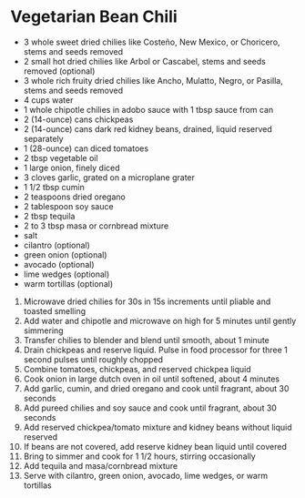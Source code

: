 # Vegetarian Bean Chili

* 3 whole sweet dried chilies like Costeño, New Mexico, or Choricero, stems and seeds removed
* 2 small hot dried chilies like Arbol or Cascabel, stems and seeds removed (optional)
* 3 whole rich fruity dried chilies like Ancho, Mulatto, Negro, or Pasilla, stems and seeds removed
* 4 cups water
* 1 whole chipotle chilies in adobo sauce with 1 tbsp sauce from can
* 2 (14-ounce) cans chickpeas
* 2 (14-ounce) cans dark red kidney beans, drained, liquid reserved separately
* 1 (28-ounce) can diced tomatoes
* 2 tbsp vegetable oil
* 1 large onion, finely diced
* 3 cloves garlic, grated on a microplane grater
* 1 1/2 tbsp cumin
* 2 teaspoons dried oregano
* 2 tablespoon soy sauce
* 2 tbsp tequila
* 2 to 3 tbsp masa or cornbread mixture
* salt
* cilantro (optional)
* green onion (optional)
* avocado (optional)
* lime wedges (optional)
* warm tortillas (optional)

1. Microwave dried chilies for 30s in 15s increments until pliable and toasted smelling
1. Add water and chipotle and microwave on high for 5 minutes until gently simmering
1. Transfer chilies to blender and blend until smooth, about 1 minute
1. Drain chickpeas and reserve liquid. Pulse in food processor for three 1 second pulses until roughly chopped
1. Combine tomatoes, chickpeas, and reserved chickpea liquid
1. Cook onion in large dutch oven in oil until softened, about 4 minutes
1. Add garlic, cumin, and dried oregano and cook until fragrant, about 30 seconds
1. Add pureed chilies and soy sauce and cook until fragrant, about 30 seconds
1. Add reserved chickpea/tomato mixture and kidney beans without liquid reserved
1. If beans are not covered, add reserve kidney bean liquid until covered
1. Bring to simmer and cook for 1 1/2 hours, stirring occasionally
1. Add tequila and masa/cornbread mixture
1. Serve with cilantro, green onion, avocado, lime wedges, or warm tortillas
